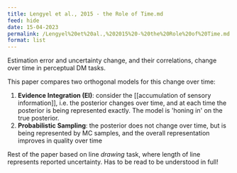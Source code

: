 ```yaml
---
title: Lengyel et al., 2015 - the Role of Time.md
feed: hide
date: 15-04-2023
permalink: /Lengyel%20et%20al.,%202015%20-%20the%20Role%20of%20Time.md
format: list
---
```



Estimation error and uncertainty change, and their correlations, change over time in perceptual DM tasks.

This paper compares two orthogonal models for this change over time:

1. **Evidence Integration (EI)**: consider the [[accumulation of sensory information]], i.e. the posterior changes over time, and at each time the posterior is being represented exactly.  The model is 'honing in' on the true posterior.
2. **Probabilistic Sampling**: the posterior does not change over time, but is being represented by MC samples, and the overall representation improves in quality over time

Rest of the paper based on line *drawing* task, where length of line represents reported uncertainty. Has to be read to be understood in full!